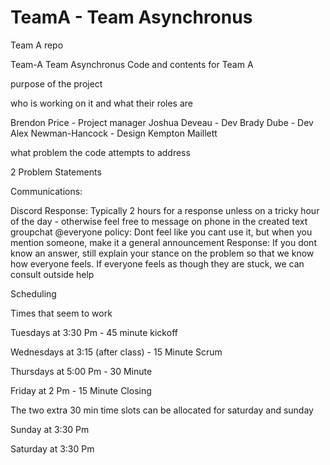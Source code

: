# TeamA - Team Asynchronus
Team A repo

Team-A Team Asynchronus
Code and contents for Team A

purpose of the project

who is working on it and what their roles are

Brendon Price - Project manager Joshua Deveau - Dev Brady Dube - Dev Alex Newman-Hancock - Design Kempton Maillett

what problem the code attempts to address

2 Problem Statements

Communications:

Discord Response: Typically 2 hours for a response unless on a tricky hour of the day - otherwise feel free to message on phone in the created text groupchat @everyone policy: Dont feel like you cant use it, but when you mention someone, make it a general announcement Response: If you dont know an answer, still explain your stance on the problem so that we know how everyone feels. If everyone feels as though they are stuck, we can consult outside help

Scheduling

Times that seem to work

Tuesdays at 3:30 Pm - 45 minute kickoff

Wednesdays at 3:15 (after class) - 15 Minute Scrum

Thursdays at 5:00 Pm - 30 Minute

Friday at 2 Pm - 15 Minute Closing

The two extra 30 min time slots can be allocated for saturday and sunday

Sunday at 3:30 Pm

Saturday at 3:30 Pm
